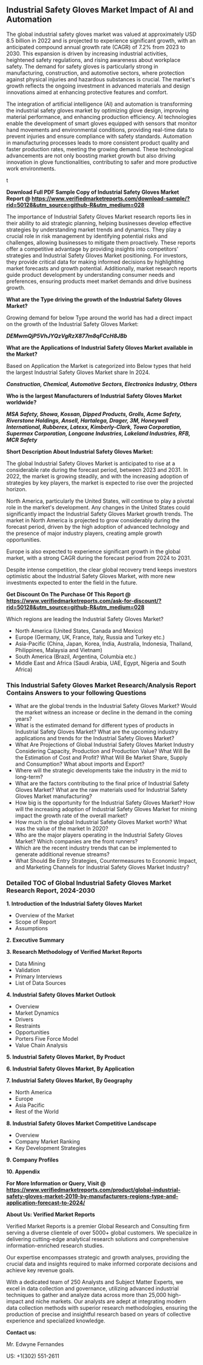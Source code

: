 <h2>Industrial Safety Gloves Market Impact of AI and Automation</h2><p>The global industrial safety gloves market was valued at approximately USD 8.5 billion in 2022 and is projected to experience significant growth, with an anticipated compound annual growth rate (CAGR) of 7.2% from 2023 to 2030. This expansion is driven by increasing industrial activities, heightened safety regulations, and rising awareness about workplace safety. The demand for safety gloves is particularly strong in manufacturing, construction, and automotive sectors, where protection against physical injuries and hazardous substances is crucial. The market's growth reflects the ongoing investment in advanced materials and design innovations aimed at enhancing protective features and comfort.</p><p>The integration of artificial intelligence (AI) and automation is transforming the industrial safety gloves market by optimizing glove design, improving material performance, and enhancing production efficiency. AI technologies enable the development of smart gloves equipped with sensors that monitor hand movements and environmental conditions, providing real-time data to prevent injuries and ensure compliance with safety standards. Automation in manufacturing processes leads to more consistent product quality and faster production rates, meeting the growing demand. These technological advancements are not only boosting market growth but also driving innovation in glove functionalities, contributing to safer and more productive work environments.</p>t</p><p id="" class=""><strong>Download Full PDF Sample Copy of Industrial Safety Gloves Market Report @ <a href="https://www.verifiedmarketreports.com/download-sample/?rid=50128&utm_source=github-R&utm_medium=028" target="_blank">https://www.verifiedmarketreports.com/download-sample/?rid=50128&utm_source=github-R&utm_medium=028</a></strong></p><p>The importance of&nbsp;Industrial Safety Gloves Market research reports lies in their ability to aid strategic planning, helping businesses develop effective strategies by understanding market trends and dynamics. They play a crucial role in risk management by identifying potential risks and challenges, allowing businesses to mitigate them proactively. These reports offer a competitive advantage by providing insights into competitors' strategies and Industrial Safety Gloves Market positioning. For investors, they provide critical data for making informed decisions by highlighting market forecasts and growth potential. Additionally, market research reports guide product development by understanding consumer needs and preferences, ensuring products meet market demands and drive business growth.</p><p><strong>What are the&nbsp;Type driving the growth of the Industrial Safety Gloves Market?</strong></p><p id="" class="">Growing demand for below Type around the world has had a direct impact on the growth of the Industrial Safety Gloves Market:</p><em><strong>DEMwmQjP5VhJYQzVgRzX877m8qFCcH8JBb</strong></em></p><strong>What are the&nbsp;Applications&nbsp;of Industrial Safety Gloves Market available in the Market?</strong></p><p id="" class="">Based on Application the Market is categorized into Below types that held the largest Industrial Safety Gloves Market share In 2024.</p><em><strong>Construction, Chemical, Automotive Sectors, Electronics Industry, Others</strong></em></p><strong>Who is the largest Manufacturers of Industrial Safety Gloves Market worldwide?</strong></p><p><em><strong>MSA Safety, Showa, Kossan, Dipped Products, Grolls, Acme Safety, Riverstone Holdings, Ansell, Hartalega, Drager, 3M, Honeywell International, Rubberex, Latexx, Kimberly-Clark, Towa Corporation, Supermax Corporation, Longcane Industries, Lakeland Industries, RFB, MCR Safety</strong></em></p><p id="" class=""><strong>Short Description About Industrial Safety Gloves Market:</strong></p><p>The global Industrial Safety Gloves Market is anticipated to rise at a considerable rate during the forecast period, between 2023 and 2031. In 2022, the market is growing steadily, and with the increasing adoption of strategies by key players, the market is expected to rise over the projected horizon.</p><p>North America, particularly the United States, will continue to play a pivotal role in the market's development. Any changes in the United States could significantly impact the Industrial Safety Gloves Market growth trends. The market in North America is projected to grow considerably during the forecast period, driven by the high adoption of advanced technology and the presence of major industry players, creating ample growth opportunities.</p><p>Europe is also expected to experience significant growth in the global market, with a strong CAGR during the forecast period from 2024 to 2031.</p><p>Despite intense competition, the clear global recovery trend keeps investors optimistic about the Industrial Safety Gloves Market, with more new investments expected to enter the field in the future.</p><p id="" class=""><strong>Get Discount On The Purchase Of This Report @ <a href="https://www.verifiedmarketreports.com/ask-for-discount/?rid=50128&utm_source=github-R&utm_medium=028" target="_blank">https://www.verifiedmarketreports.com/ask-for-discount/?rid=50128&utm_source=github-R&utm_medium=028</a></strong></p>Which regions are leading the Industrial Safety Gloves Market?</p><ul><li>North America (United States, Canada and Mexico)</li><li>Europe (Germany, UK, France, Italy, Russia and Turkey etc.)</li><li>Asia-Pacific (China, Japan, Korea, India, Australia, Indonesia, Thailand, Philippines, Malaysia and Vietnam)</li><li>South America (Brazil, Argentina, Columbia etc.)</li><li>Middle East and Africa (Saudi Arabia, UAE, Egypt, Nigeria and South Africa)</li></ul><h3 id="" class="">This Industrial Safety Gloves Market Research/Analysis Report Contains Answers to your following Questions</h3><ul><li>What are the global trends in the Industrial Safety Gloves Market? Would the market witness an increase or decline in the demand in the coming years?</li><li>What is the estimated demand for different types of products in Industrial Safety Gloves Market? What are the upcoming industry applications and trends for the Industrial Safety Gloves Market?</li><li>What Are Projections of Global Industrial Safety Gloves Market Industry Considering Capacity, Production and Production Value? What Will Be the Estimation of Cost and Profit? What Will Be Market Share, Supply and Consumption? What about imports and Export?</li><li>Where will the strategic developments take the industry in the mid to long-term?</li><li>What are the factors contributing to the final price of Industrial Safety Gloves Market? What are the raw materials used for Industrial Safety Gloves Market manufacturing?</li><li>How big is the opportunity for the Industrial Safety Gloves Market? How will the increasing adoption of Industrial Safety Gloves Market for mining impact the growth rate of the overall market?</li><li>How much is the global Industrial Safety Gloves Market worth? What was the value of the market In 2020?</li><li>Who are the major players operating in the Industrial Safety Gloves Market? Which companies are the front runners?</li><li>Which are the recent industry trends that can be implemented to generate additional revenue streams?</li><li>What Should Be Entry Strategies, Countermeasures to Economic Impact, and Marketing Channels for Industrial Safety Gloves Market Industry?</li></ul><h3 id="" class="">Detailed TOC of Global Industrial Safety Gloves Market Research Report, 2024-2030</h3><p id="" class=""><strong>1. Introduction of the Industrial Safety Gloves Market</strong></p><ul><li>Overview of the Market</li><li>Scope of Report</li><li>Assumptions</li></ul><p id="" class=""><strong>2. Executive Summary</strong></p><p id="" class=""><strong>3. Research Methodology of Verified Market Reports</strong></p><ul><li>Data Mining</li><li>Validation</li><li>Primary Interviews</li><li>List of Data Sources</li></ul><p id="" class=""><strong>4. Industrial Safety Gloves Market Outlook</strong></p><ul><li>Overview</li><li>Market Dynamics</li><li>Drivers</li><li>Restraints</li><li>Opportunities</li><li>Porters Five Force Model</li><li>Value Chain Analysis</li></ul><p id="" class=""><strong>5. Industrial Safety Gloves Market, By Product</strong></p><p id="" class=""><strong>6. Industrial Safety Gloves Market, By Application</strong></p><p id="" class=""><strong>7. Industrial Safety Gloves Market, By Geography</strong></p><ul><li>North America</li><li>Europe</li><li>Asia Pacific</li><li>Rest of the World</li></ul><p id="" class=""><strong>8. Industrial Safety Gloves Market Competitive Landscape</strong></p><ul><li>Overview</li><li>Company Market Ranking</li><li>Key Development Strategies</li></ul><p id="" class=""><strong>9. Company Profiles</strong></p><p id="" class=""><strong>10. Appendix</strong></p><p id="" class=""><strong>For More Information or Query, Visit @ <a href="https://www.verifiedmarketreports.com/product/global-industrial-safety-gloves-market-2019-by-manufacturers-regions-type-and-application-forecast-to-2024/" target="_blank">https://www.verifiedmarketreports.com/product/global-industrial-safety-gloves-market-2019-by-manufacturers-regions-type-and-application-forecast-to-2024/</a></strong></p><p id="" class=""><strong>About Us: Verified Market Reports</strong></p><p id="" class="">Verified Market Reports is a premier Global Research and Consulting firm serving a diverse clientele of over 5000+ global customers. We specialize in delivering cutting-edge analytical research solutions and comprehensive information-enriched research studies.</p><p id="" class="">Our expertise encompasses strategic and growth analyses, providing the crucial data and insights required to make informed corporate decisions and achieve key revenue goals.</p><p id="" class="">With a dedicated team of 250 Analysts and Subject Matter Experts, we excel in data collection and governance, utilizing advanced industrial techniques to gather and analyze data across more than 25,000 high-impact and niche markets. Our analysts are adept at integrating modern data collection methods with superior research methodologies, ensuring the production of precise and insightful research based on years of collective experience and specialized knowledge.</p><p id="" class=""><strong>Contact us:</strong></p><p id="" class="">Mr. Edwyne Fernandes</p><p id="" class="">US: +1(302) 551-2611</p>